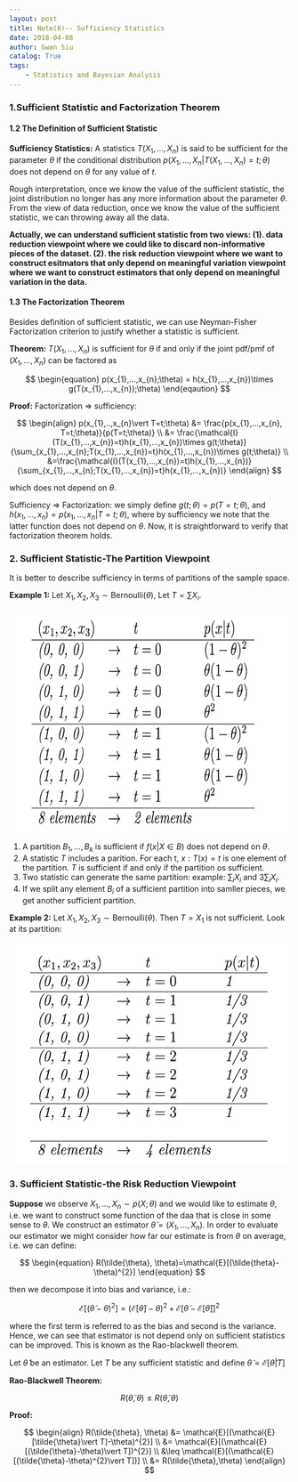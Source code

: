 ```yaml
---
layout: post
title: Note(8)-- Sufficiency Statistics
date: 2018-04-08
author: Gwan Siu
catalog: True
tags:
    - Statistics and Bayesian Analysis
---
```


### 1.Sufficient Statistic and Factorization Theorem

#### 1.2 The Definition of Sufficient Statistic

**Sufficiency Statistics:** A statistics $T(X_{1},...,X_{n})$ is said to be sufficient for the parameter $\theta$ if the conditional distribution $p(X_{1},...,X_{n}\vert T(X_{1},...,X_{n})=t;\theta)$ does not depend on $\theta$ for any value of $t$.

Rough interpretation, once we know the value of the sufficient statistic, the joint distribution no longer has any more information about the parameter $\theta$. From the view of data reduction, once we know the value of the sufficient statistic, we can throwing away all the data.

**Actually, we can understand sufficient statistic from two views: (1). data reduction viewpoint where we could like to discard non-informative pieces of the dataset. (2). the risk reduction viewpoint where we want to construct esitmators that only depend on meaningful variation viewpoint where we want to construct estimators that only depend on meaningful variation in the data.**

#### 1.3 The Factorization Theorem

Besides definition of sufficient statistic, we can use Neyman-Fisher Factorization criterion to justify whether a statistic is sufficient.

**Theorem:** $T(X_{1},...,X_{n})$ is sufficient for $\theta$ if and only if the joint pdf/pmf of $(X_{1},...,X_{n})$ can be factored as 

$$
\begin{equation}
p(x_{1},...,x_{n};\theta) = h(x_{1},...,x_{n})\times g(T(x_{1},...,x_{n});\theta)
\end{eqaution}
$$

**Proof:** Factorization $\Rightarrow$ sufficiency:

$$
\begin{align}
p(x_{1},..,x_{n}\vert T=t;\theta) &= \frac{p(x_{1},...,x_{n}, T=t;\theta)}{p(T=t;\theta)} \\
&= \frac{\mathcal{I}(T(x_{1},...,x_{n})=t)h(x_{1},...,x_{n})\times g(t;\theta)}{\sum_{x_{1},...,x_{n};T(x_{1},...,x_{n})=t}h(x_{1},...,x_{n})\times g(t;\theta)} \\
&=\frac{\mathcal{I}(T(x_{1},...,x_{n})=t)h(x_{1},...,x_{n})}{\sum_{x_{1},...,x_{n};T(x_{1},...,x_{n})=t}h(x_{1},...,x_{n})}
\end{align}
$$

which does not depend on $\theta$.

Sufficiency $\Rightarrow$ Factorization: we simply define $g(t;\theta)=p(T=t;\theta)$, and $h(x_{1},...,x_{n})=p(x_{1},...,x_{n}\vert T=t;\theta)$, where by sufficiency we note that the latter function does not depend on $\theta$. Now, it is straightforward to verify that factorization theorem holds.

### 2. Sufficient Statistic-The Partition Viewpoint

It is better to describe sufficiency in terms of partitions of the sample space.

**Example 1:** Let $X_{1},X_{2},X_{3}\sim \text{Bernoulli}(\theta)$, Let $T=\sum X_{i}$.

<img src="https://raw.githubusercontent.com/Gwan-Siu/BlogCode/master/other/99457940-310D-40EE-B02B-0978CF1140E6.png" width="600" height="400"/>


1. A partition $B_{1},...,B_{k}$ is sufficient if $f(x\vert X\in B)$ does not depend on $\theta$.
2. A statistic $T$ includes a parition. For each t, ${x:T(x)=t}$ is one element of the partition. $T$ is sufficient if and only if the partition os sufficient.
3. Two statistic can generate the same partition: example: $\sum_{i} X_{i}$ and $3\sum_{i}X_{i}$.
4. If we split any element $B_{i}$ of a sufficient partition into samller pieces, we get another sufficient partition.

**Example 2:** Let $X_{1},X_{2},X_{3}\sim \text{Bernoulli}(\theta)$. Then $T=X_{1}$ is not sufficient. Look at its partition:

<img src="https://raw.githubusercontent.com/Gwan-Siu/BlogCode/master/other/CE915738-6F1F-4207-BE4A-6DFF2DCB2D2C.png" width="600" height="400"/>

### 3. Sufficient Statistic-the Risk Reduction Viewpoint

**Suppose** we observe $X_{1},...,X_{n}\sim p(X;\theta)$ and we would like to estimate $\theta$, i.e. we want to construct some function of the daa that is close in some sense to $\theta$. We construct an estimator $\tilde{\theta}=(X_{1},...,X_{n})$. In order to evaluate our estimator we might consider how far our estimate is from $\theta$ on average, i.e. we can define:

$$
\begin{equation}
R(\tilde{\theta}, \theta)=\mathcal{E}[(\tilde{theta}-\theta)^{2}]
\end{equation}
$$

then we decompose it into bias and variance, i.e.:

$$
\begin{equation}
\mathcal{E}[(\tilde{\theta}-\theta)^{2}]=(\mathcal{E}[\tilde{\theta}]-\theta)^{2}+\mathcal{E}[\tilde{\theta}-\mathcal{E}[\tilde{\theta}]]^{2}
\end{equation}
$$

where the first term is referred to as the bias and second is the variance. Hence, we can see that estimator is not depend only on sufficient statistics can be improved. This is known as the Rao-blackwell theorem.

Let $\tilde{\theta}$ be an estimator. Let $T$ be any sufficient statistic and define $\tilde{\theta}=\mathcal{E}[\tilde{\theta}\vert T]$

**Rao-Blackwell Theorem:**

$$
\begin{equation}
R(\tilde{\theta},\theta)\leq R(\tilde{\theta}, \theta)
\end{equation}
$$

**Proof:**

$$
\begin{align}
   R(\tilde{\theta}, \theta) &= \mathcal{E}[(\mathcal{E}[\tilde{\theta}\vert T]-\theta)^{2}] \\
   &= \mathcal{E}[(\mathcal{E}[(\tilde{\theta}-\theta)\vert T])^{2}] \\
   &\leq \mathcal{E}[(\mathcal{E}[(\tilde{\theta}-\theta)^{2}\vert T])] \\
   &= R(\tilde{\theta},\theta)
\end{align}
$$







